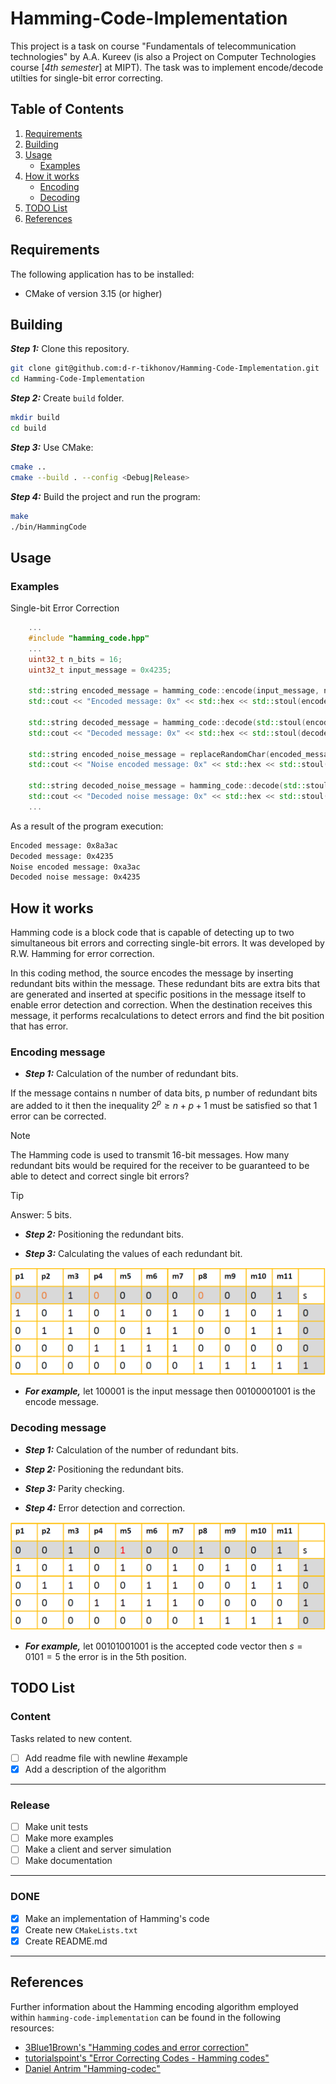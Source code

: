 # Hamming-Code-Implementation

This project is a task on course "Fundamentals of telecommunication technologies" by A.A. Kureev (is also a Project on Computer Technologies course [_4th semester_] at MIPT). The task was to implement encode/decode utilties for single-bit error correcting.

## Table of Contents
1. [Requirements](#requirements)
2. [Building](#building)
3. [Usage](#usage)
    * [Examples](#c-examples)
4. [How it works](#how-it-works)
    * [Encoding](#encoding-message)
    * [Decoding](#decoding-message)
5. [TODO List](todo-list)
6. [References](#references)

## Requirements

The following application has to be installed:
- CMake of version 3.15 (or higher)

## Building

***Step 1:*** Clone this repository.
```bash
git clone git@github.com:d-r-tikhonov/Hamming-Code-Implementation.git
cd Hamming-Code-Implementation
```

***Step 2:*** Create `build` folder.
```bash
mkdir build
cd build
```

***Step 3:*** Use CMake:
```bash
cmake ..
cmake --build . --config <Debug|Release>
``` 

***Step 4:*** Build the project and run the program:
```bash
make
./bin/HammingCode
```

## Usage

### Examples

Single-bit Error Correction
```c++
    ...
    #include "hamming_code.hpp"
    ...
    uint32_t n_bits = 16;
    uint32_t input_message = 0x4235;

    std::string encoded_message = hamming_code::encode(input_message, n_bits);
    std::cout << "Encoded message: 0x" << std::hex << std::stoul(encoded_message, 0, 2) << std::endl;

    std::string decoded_message = hamming_code::decode(std::stoul(encoded_message, 0, 2), encoded_message.length());
    std::cout << "Decoded message: 0x" << std::hex << std::stoul(decoded_message, 0, 2) << std::endl;

    std::string encoded_noise_message = replaceRandomChar(encoded_message);
    std::cout << "Noise encoded message: 0x" << std::hex << std::stoul(encoded_noise_message, 0, 2) << std::endl;

    std::string decoded_noise_message = hamming_code::decode(std::stoul(encoded_noise_message, 0, 2), encoded_noise_message.length());
    std::cout << "Decoded noise message: 0x" << std::hex << std::stoul(decoded_noise_message, 0, 2) << std::endl;
    ...
```
As a result of the program execution:

```bash
Encoded message: 0x8a3ac
Decoded message: 0x4235
Noise encoded message: 0xa3ac
Decoded noise message: 0x4235
```

## How it works

Hamming code is a block code that is capable of detecting up to two simultaneous bit errors and correcting single-bit errors. It was developed by R.W. Hamming for error correction.

In this coding method, the source encodes the message by inserting redundant bits within the message. These redundant bits are extra bits that are generated and inserted at specific positions in the message itself to enable error detection and correction. When the destination receives this message, it performs recalculations to detect errors and find the bit position that has error.

### Encoding message

* ***Step 1:*** Calculation of the number of redundant bits.

If the message contains n number of data bits, p number of redundant bits are added to it then the inequality $2^p \geq n + p + 1$ must be satisfied so that 1 error can be corrected. 

> [!NOTE]
> The Hamming code is used to transmit 16-bit messages. How many redundant bits would be required for the receiver to be guaranteed to be able to detect and correct single bit errors?

> [!TIP]
> Answer: 5 bits.

* ***Step 2:*** Positioning the redundant bits.

* ***Step 3:*** Calculating the values of each redundant bit.

![Example of encode](images/encode.png)
* ***For example,*** let 100001 is the input message then 00100001001 is the encode message.


### Decoding message

* ***Step 1:*** Calculation of the number of redundant bits.

* ***Step 2:*** Positioning the redundant bits.

* ***Step 3:*** Parity checking.

* ***Step 4:*** Error detection and correction.

![Example of decode](images/decode.png)

* ***For example,*** let 00101001001 is the accepted code vector then $s = 0101 = 5$ the error is in the 5th position.

## TODO List

### Content

Tasks related to new content.

- [ ] Add readme file with newline #example
- [x] Add a description of the algorithm

____

### Release

- [ ] Make unit tests
- [ ] Make more examples
- [ ] Make a client and server simulation
- [ ] Make documentation

____

### DONE

- [x] Make an implementation of Hamming's code
- [x] Create new `CMakeLists.txt`
- [x] Create README.md

____

## References
Further information about the Hamming encoding algorithm employed within `hamming-code-implementation` can be found in the following resources:
  * [3Blue1Brown's "Hamming codes and error correction"](https://www.youtube.com/watch?v=X8jsijhllIA)
  * [tutorialspoint's "Error Correcting Codes - Hamming codes"](https://www.tutorialspoint.com/error-correcting-codes-hamming-codes)
  * [Daniel Antrim "Hamming-codec"](https://github.com/dantrim/hamming-codec)